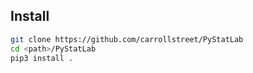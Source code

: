 ## Install
```bash
git clone https://github.com/carrollstreet/PyStatLab
cd <path>/PyStatLab
pip3 install .
```
